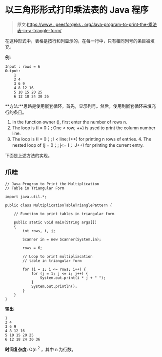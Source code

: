 # 以三角形形式打印乘法表的 Java 程序

> 原文:[https://www . geesforgeks . org/Java-program-to-print-the-乘法表-in-a-triangle-form/](https://www.geeksforgeeks.org/java-program-to-print-the-multiplication-table-in-a-triangle-form/)

在这种形式中，表格是按行和列显示的，在每一行中，只有相同列号的条目被填充。

**例:**

```
Input : rows = 6
Output:
    1
    2 4
    3 6 9
    4 8 12 16
    5 10 15 20 25
    6 12 18 24 30 36  
```

**方法:**思路是使用嵌套循环。首先，显示列号。然后，使用到嵌套循环来填充行的条目。

1.  In the function owner (), first enter the number of rows n.
2.  The loop is (I = 0；; One < row; ++) is used to print the column number line.
3.  The loop is (I = 0；; I < line; I++) for printing n rows of entries. 4\. The nested loop of (j = 0；; j<= I； J++) for printing the current entry.

下面是上述方法的实现。

## 爪哇

```
// Java Program to Print the Multiplication
// Table in Triangular Form

import java.util.*;

public class MultiplicationTableTrianglePattern {

    // Function to print tables in triangular form

    public static void main(String args[])
    {
        int rows, i, j;

        Scanner in = new Scanner(System.in);

        rows = 6;

        // Loop to print multipliacation
        // table in triangular form

        for (i = 1; i <= rows; i++) {
            for (j = 1; j <= i; j++) {
                System.out.print(i * j + " ");
            }
            System.out.println();
        }
    }
}
```

**输出**

```
1 
2 4 
3 6 9 
4 8 12 16 
5 10 15 20 25 
6 12 18 24 30 36 

```

**时间复杂度:** O(n <sup>2</sup> ，其中 n 为行数。